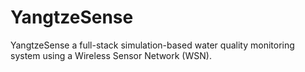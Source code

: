 # YangtzeSense
YangtzeSense a  full-stack simulation-based water quality monitoring system using a Wireless Sensor Network (WSN). 
